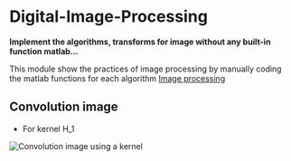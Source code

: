 # Digital-Image-Processing
**Implement the algorithms, transforms for image without any built-in function matlab...**

This module show the practices of image processing by manually coding the matlab functions for each algorithm [Image processing](https://github.com/trungpx/Digital-Image-Processing/)
## Convolution image
* For kernel H_1

![Convolution image using a kernel](https://github.com/trungpx/Digital-Image-Processing/blob/master/Result%20images/Convolution-K1.png&s=100)
